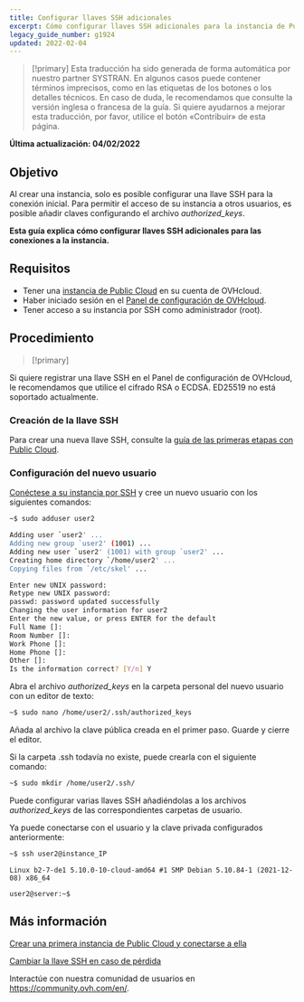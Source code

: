 ```yaml
---
title: Configurar llaves SSH adicionales
excerpt: Cómo configurar llaves SSH adicionales para la instancia de Public Cloud
legacy_guide_number: g1924
updated: 2022-02-04
---
```


> [!primary]
> Esta traducción ha sido generada de forma automática por nuestro partner SYSTRAN. En algunos casos puede contener términos imprecisos, como en las etiquetas de los botones o los detalles técnicos. En caso de duda, le recomendamos que consulte la versión inglesa o francesa de la guía. Si quiere ayudarnos a mejorar esta traducción, por favor, utilice el botón «Contribuir» de esta página.
> 

**Última actualización: 04/02/2022**

## Objetivo
 
Al crear una instancia, solo es posible configurar una llave SSH para la conexión inicial. Para permitir el acceso de su instancia a otros usuarios, es posible añadir claves configurando el archivo *authorized_keys*.

**Esta guía explica cómo configurar llaves SSH adicionales para las conexiones a la instancia.**

## Requisitos

- Tener una [instancia de Public Cloud](https://www.ovhcloud.com/es/public-cloud/) en su cuenta de OVHcloud.
- Haber iniciado sesión en el [Panel de configuración de OVHcloud](https://ca.ovh.com/auth/?action=gotomanager&from=https://www.ovh.com/world/&ovhSubsidiary=ws).
- Tener acceso a su instancia por SSH como administrador (root).

## Procedimiento

> [!primary]
>
Si quiere registrar una llave SSH en el Panel de configuración de OVHcloud, le recomendamos que utilice el cifrado RSA o ECDSA. ED25519 no está soportado actualmente.
>

### Creación de la llave SSH

Para crear una nueva llave SSH, consulte la [guía de las primeras etapas con Public Cloud](/pages/public_cloud/compute/public-cloud-first-steps).

### Configuración del nuevo usuario

[Conéctese a su instancia por SSH](/pages/public_cloud/compute/public-cloud-first-steps#connect-to-instance) y cree un nuevo usuario con los siguientes comandos:

```bash
~$ sudo adduser user2

Adding user `user2' ...
Adding new group `user2' (1001) ...
Adding new user `user2' (1001) with group `user2' ...
Creating home directory `/home/user2' ...
Copying files from `/etc/skel' ...

Enter new UNIX password:
Retype new UNIX password:
passwd: password updated successfully
Changing the user information for user2
Enter the new value, or press ENTER for the default
Full Name []:
Room Number []:
Work Phone []:
Home Phone []:
Other []:
Is the information correct? [Y/n] Y
```

Abra el archivo *authorized_keys* en la carpeta personal del nuevo usuario con un editor de texto:

```bash
~$ sudo nano /home/user2/.ssh/authorized_keys
```

Añada al archivo la clave pública creada en el primer paso. Guarde y cierre el editor.

Si la carpeta .ssh todavía no existe, puede crearla con el siguiente comando:

```bash
~$ sudo mkdir /home/user2/.ssh/
```

Puede configurar varias llaves SSH añadiéndolas a los archivos *authorized_keys* de las correspondientes carpetas de usuario.

Ya puede conectarse con el usuario y la clave privada configurados anteriormente:

```bash
~$ ssh user2@instance_IP
```
```console
Linux b2-7-de1 5.10.0-10-cloud-amd64 #1 SMP Debian 5.10.84-1 (2021-12-08) x86_64

user2@server:~$
```

## Más información

[Crear una primera instancia de Public Cloud y conectarse a ella](/pages/public_cloud/compute/public-cloud-first-steps)

[Cambiar la llave SSH en caso de pérdida](/pages/public_cloud/compute/replacing_lost_ssh_key)

Interactúe con nuestra comunidad de usuarios en <https://community.ovh.com/en/>.